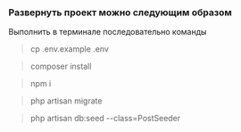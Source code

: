 ### Развернуть проект можно следующим образом

Выполнить в терминале последовательно команды

> cp .env.example .env

> composer install

> npm i

> php artisan migrate

> php artisan db:seed --class=PostSeeder
